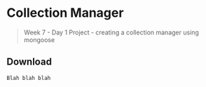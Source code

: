# Collection Manager
> Week 7 - Day 1 Project - creating a collection manager using mongoose


## Download

```
Blah blah blah
```